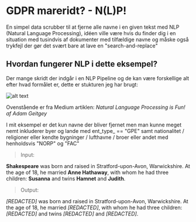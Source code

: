 # GDPR mareridt? - N(L)P!

En simpel data scrubber til at fjerne alle navne i en given tekst med NLP (Natural Language Processing), idéen ville være hvis du finder dig i en situation med tusindvis af dokumenter med tilfældige navne og måske også trykfejl der gør det svært bare at lave en "search-and-replace"

## Hvordan fungerer NLP i dette eksempel?

Der mange skridt der indgår i en NLP Pipeline og de kan være forskellige alt efter hvad formålet er, dette er stukturen jeg har brugt:

![alt text](https://cdn-images-1.medium.com/max/1000/1*zHLs87sp8R61ehUoXepWHA.png)

Ovenstående er fra Medium artiklen: *Natural Language Processing is Fun! af Adam Geitgey*

I mit eksempel er det kun navne der bliver fjernet men man kunne meget nemt inkluderer byer og lande med ent_type_ == "GPE" samt nationalitet / religioner eller kendte bygninger / lufthavne / broer eller andet med henholdsvis "NORP" og "FAC"

> Input:

**Shakespeare** was born and raised in Stratford-upon-Avon, Warwickshire.
At the age of 18, he married **Anne Hathaway**, with whom he had three children: **Susanna** and twins **Hamnet** and **Judith**.

> Output:

*[REDACTED]* was born and raised in Stratford-upon-Avon, Warwickshire.
At the age of 18, he married *[REDACTED]*, with whom he had three children: *[REDACTED]* and twins *[REDACTED]* and *[REDACTED]*.
